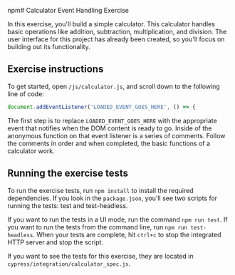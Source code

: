 npm# Calculator Event Handling Exercise

In this exercise, you'll build a simple calculator. This calculator handles basic operations like addition, subtraction, multiplication, and division. The user interface for this project has already been created, so you'll focus on building out its functionality.

## Exercise instructions

To get started, open `/js/calculator.js`, and scroll down to the following line of code:

```js
document.addEventListener('LOADED_EVENT_GOES_HERE', () => {
```

The first step is to replace `LOADED_EVENT_GOES_HERE` with the appropriate event that notifies when the DOM content is ready to go. Inside of the anonymous function on that event listener is a series of comments. Follow the comments in order and when completed, the basic functions of a calculator work.

## Running the exercise tests

To run the exercise tests, run `npm install` to install the required dependencies. If you look in the `package.json`, you'll see two scripts for running the tests: test and test-headless.

If you want to run the tests in a UI mode, run the command `npm run test`. If you want to run the tests from the command line, run `npm run test-headless`. When your tests are complete, hit `ctrl+c` to stop the integrated HTTP server and stop the script.

If you want to see the tests for this exercise, they are located in `cypress/integration/calculator_spec.js`.
